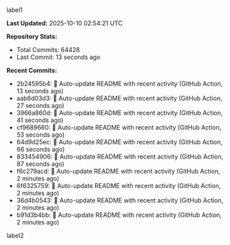 
label1 
<!-- ACTIVITY_START -->
**Last Updated:** 2025-10-10 02:54:21 UTC

**Repository Stats:**
- Total Commits: 64428
- Last Commit: 13 seconds ago

**Recent Commits:**
- 2b24595b4: 🤖 Auto-update README with recent activity (GitHub Action, 13 seconds ago)
- aab6d03d3: 🤖 Auto-update README with recent activity (GitHub Action, 27 seconds ago)
- 3966a860d: 🤖 Auto-update README with recent activity (GitHub Action, 41 seconds ago)
- cf9689660: 🤖 Auto-update README with recent activity (GitHub Action, 53 seconds ago)
- 64d9d25ec: 🤖 Auto-update README with recent activity (GitHub Action, 66 seconds ago)
- 833454906: 🤖 Auto-update README with recent activity (GitHub Action, 87 seconds ago)
- f6c279acd: 🤖 Auto-update README with recent activity (GitHub Action, 2 minutes ago)
- 6f6325759: 🤖 Auto-update README with recent activity (GitHub Action, 2 minutes ago)
- 36d4b0543: 🤖 Auto-update README with recent activity (GitHub Action, 2 minutes ago)
- b91d3b4bb: 🤖 Auto-update README with recent activity (GitHub Action, 2 minutes ago)
<!-- ACTIVITY_END -->

label2
